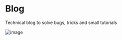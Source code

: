 # Blog
Technical blog to solve bugs, tricks and small tutorials


![image](https://user-images.githubusercontent.com/49392224/81007429-cf149200-8e6e-11ea-8665-e68c1312e26c.png)
